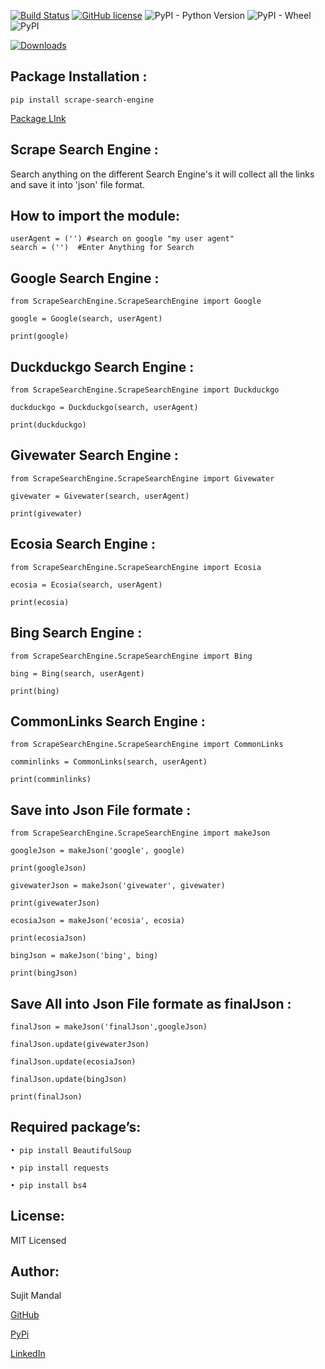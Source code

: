 [![Build Status](https://travis-ci.org/sujitmandal/scrape-search-engine.svg?branch=master)](https://travis-ci.org/sujitmandal/scrape-search-engine) [![GitHub license](https://img.shields.io/github/license/sujitmandal/scrape-search-engine)](https://github.com/sujitmandal/scrape-search-engine/blob/master/LICENSE) ![PyPI - Python Version](https://img.shields.io/pypi/pyversions/scrape-search-engine) ![PyPI - Wheel](https://img.shields.io/pypi/wheel/scrape-search-engine) ![PyPI](https://img.shields.io/pypi/v/scrape-search-engine)


[![Downloads](https://pepy.tech/badge/scrape-search-engine)](https://pepy.tech/project/scrape-search-engine)

## Package Installation : 
```
pip install scrape-search-engine
```
[Package LInk](https://pypi.org/project/scrape-search-engine/)

## Scrape Search Engine :

Search anything on the different Search Engine's it will collect all the links and save it into 'json' file format.

## How to import the module:
```
userAgent = ('') #search on google "my user agent"
search = ('')  #Enter Anything for Search
```
## Google Search Engine : 
```
from ScrapeSearchEngine.ScrapeSearchEngine import Google

google = Google(search, userAgent)

print(google)
```
## Duckduckgo Search Engine : 
```
from ScrapeSearchEngine.ScrapeSearchEngine import Duckduckgo

duckduckgo = Duckduckgo(search, userAgent)

print(duckduckgo)
```
## Givewater Search Engine : 
```
from ScrapeSearchEngine.ScrapeSearchEngine import Givewater

givewater = Givewater(search, userAgent)

print(givewater)
```
## Ecosia Search Engine : 
```
from ScrapeSearchEngine.ScrapeSearchEngine import Ecosia

ecosia = Ecosia(search, userAgent)

print(ecosia)
```
## Bing Search Engine : 
```
from ScrapeSearchEngine.ScrapeSearchEngine import Bing

bing = Bing(search, userAgent)

print(bing)
```
## CommonLinks Search Engine : 
```
from ScrapeSearchEngine.ScrapeSearchEngine import CommonLinks

comminlinks = CommonLinks(search, userAgent)

print(comminlinks)
```
## Save into Json File formate :
```
from ScrapeSearchEngine.ScrapeSearchEngine import makeJson

googleJson = makeJson('google', google)

print(googleJson)

givewaterJson = makeJson('givewater', givewater)

print(givewaterJson)

ecosiaJson = makeJson('ecosia', ecosia)

print(ecosiaJson)

bingJson = makeJson('bing', bing)

print(bingJson)
```
## Save All into Json File formate as finalJson :
```
finalJson = makeJson('finalJson',googleJson)

finalJson.update(givewaterJson)

finalJson.update(ecosiaJson)

finalJson.update(bingJson)

print(finalJson)
```

## Required package’s:
```
• pip install BeautifulSoup

• pip install requests

• pip install bs4
```
## License:
MIT Licensed

## Author:
Sujit Mandal

[GitHub](https://github.com/sujitmandal)

[PyPi](https://pypi.org/user/sujitmandal/)

[LinkedIn](https://www.linkedin.com/in/sujit-mandal-91215013a/)